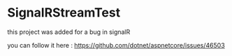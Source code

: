 # SignalRStreamTest
this project was added for a bug in signalR

you can follow it here : https://github.com/dotnet/aspnetcore/issues/46503
